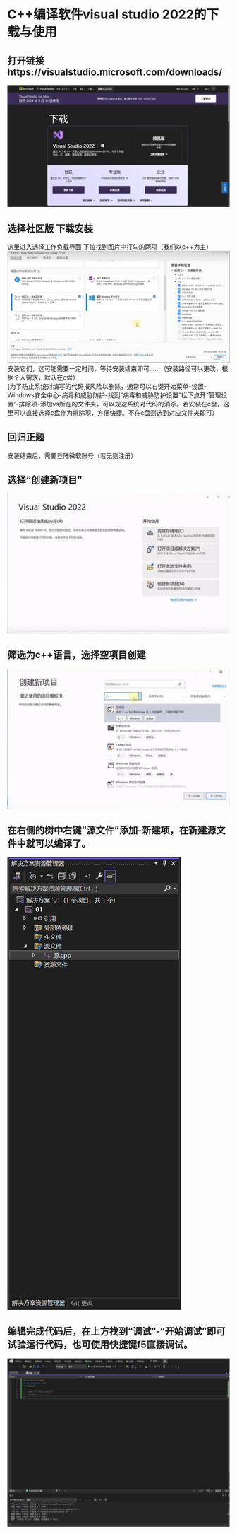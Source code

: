 # C++编译软件visual studio 2022的下载与使用
## 打开链接https://visualstudio.microsoft.com/downloads/  
![1](1.png)

## 选择社区版 下载安装  
这里进入选择工作负载界面 下拉找到图片中打勾的两项（我们以c++为主）  
![](2.jpg)
安装它们，这可能需要一定时间，等待安装结束即可……（安装路径可以更改，根据个人需求，默认在c盘）  
(为了防止系统对编写的代码报风险以删除，通常可以右键开始菜单-设置-Windows安全中心-病毒和威胁防护-找到“病毒和威胁防护设置”栏下点开“管理设置”-排除项-添加vs所在的文件夹，可以规避系统对代码的消杀。若安装在c盘，这里可以直接选择c盘作为排除项，方便快捷。不在c盘则选到对应文件夹即可）

## 回归正题  
安装结束后，需要登陆微软账号（若无则注册）

## 选择“创建新项目”
![](3.jpg)

## 筛选为c++语言，选择空项目创建
![](4.jpg)

## 在右侧的树中右键“源文件”添加-新建项，在新建源文件中就可以编译了。
![](5.png)

## 编辑完成代码后，在上方找到“调试”-“开始调试”即可试验运行代码，也可使用快捷键f5直接调试。
![](6.png)
